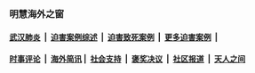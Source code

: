 
### 明慧海外之窗

####  [武汉肺炎](indexes/365.md?t=07171600) &nbsp;|&nbsp;  [迫害案例综述](indexes/328.md?t=07171600) &nbsp;|&nbsp; [迫害致死案例](indexes/277.md?t=07171600)  &nbsp;|&nbsp; [更多迫害案例](indexes/81.md?t=07171600)  &nbsp;|&nbsp; 
####  [时事评论](indexes/19.md?t=07171600) &nbsp;|&nbsp; [海外简讯](indexes/245.md?t=07171600)&nbsp;|&nbsp;  [社会支持](indexes/140.md?t=07171600) &nbsp;|&nbsp; [褒奖决议](indexes/282.md?t=07171600) &nbsp;|&nbsp; [社区报道](indexes/91.md?t=07171600)  &nbsp;|&nbsp; [天人之间](indexes/78.md?t=07171600) 

